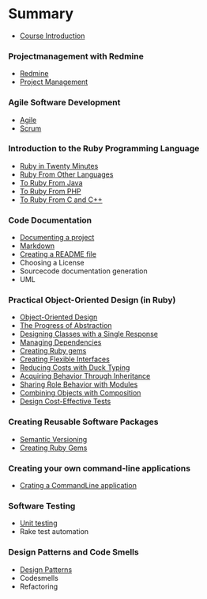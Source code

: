 # Summary

* [Course Introduction](README.md)

### Projectmanagement with Redmine

* [Redmine](redmine/redmine.md)
* [Project Management](redmine/projectmanagement.md)

### Agile Software Development

* [Agile](agile/agile.md)
* [Scrum](agile/scrum.md)

### Introduction to the Ruby Programming Language

* [Ruby in Twenty Minutes](ruby/ruby_in_twenty_minutes.md)
* [Ruby From Other Languages](ruby/ruby_from_other_languages.md)
* [To Ruby From Java](ruby/to_ruby_from_java.md)
* [To Ruby From PHP](ruby/to_ruby_from_php.md)
* [To Ruby From C and C++](ruby/to_ruby_from_c_and_c++.md)

### Code Documentation

* [Documenting a project](documentation/documenting_a_project.md)
* [Markdown](documentation/markdown.md)
* [Creating a README file](documentation/creating-a-readme.md)
* Choosing a License
* Sourcecode documentation generation
* UML

### Practical Object-Oriented Design \(in Ruby\)

* [Object-Oriented Design](POODR/object-oriented_design.md)
* [The Progress of Abstraction](the_progress_of_abstraction/the_progress_of_abstraction.md)
* [Designing Classes with a Single Response](POODR/designing_classes_with_a_single_response.md)
* [Managing Dependencies](POODR/managing_dependencies.md)
* [Creating Ruby gems](ruby/creating_ruby_gems.md)
* [Creating Flexible Interfaces](POODR/creating_flexible_interfaces.md)
* [Reducing Costs with Duck Typing](POODR/reducing_costs_with_duck_typing.md)
* [Acquiring Behavior Through Inheritance](POODR/acquiring_behavior_through_inheritance.md)
* [Sharing Role Behavior with Modules](POODR/sharing_role_behavior_with_modules.md)
* [Combining Objects with Composition](POODR/combining_objects_with_composition.md)
* [Design Cost-Effective Tests](POODR/design_cost-effective_tests.md)


### Creating Reusable Software Packages

* [Semantic Versioning](ruby-gems/semantic-versioning.md)
* [Creating Ruby Gems](ruby-gems/creating_ruby_gems.md)

### Creating your own command-line applications

* [Crating a CommandLine application](ruby-cli/crating_a_commandline_application.md)

### Software Testing

* [Unit testing](unit_testing/unit_testing.md)
* Rake test automation

### Design Patterns and Code Smells

* [Design Patterns](designpatterns/design_patterns.md)
* Codesmells
* Refactoring

